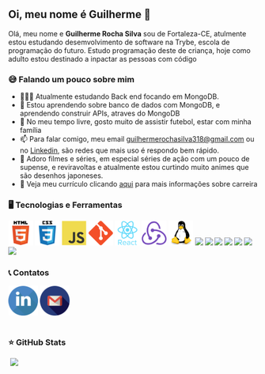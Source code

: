 <h2>Oi, meu nome é Guilherme 👋</h2>
<p>Olá, meu nome e <b>Guilherme Rocha Silva</b> sou de Fortaleza-CE, atulmente estou estudando desemvolvimento de software na Trybe, escola de programação do futuro. Estudo programação deste de criança, hoje como adulto estou destinado a inpactar as pessoas com código </p>

<div>
  <h3>😅 Falando um pouco sobre mim</h3>
  <ul>
    <li>👨🏽‍💻 Atualmente estudando Back end focando em MongoDB.</li>
    <li>🌱 Estou aprendendo sobre banco de dados com MongoDB, e aprendendo construir APIs, atraves do MongoDB</li>
    <li>🤔 No meu tempo livre, gosto muito de assistir futebol, estar com minha família</li>
    <li>📫 Para falar comigo, meu email <a href="https://mail.google.com/mail/u/0/#inbox?compose=CllgCJZbjGbwzzGtRZJHFqmkgxZrnRGxvBlfphXfWvQGPmWPCrGRthcFnpptfLZsMfmJqdRWGCg" target="_blank">guilhermerochasilva318@gmail.com</a> ou no <a href="https://www.linkedin.com/in/guilhermerocha318/" target="_blank">Linkedin</a>, são redes que mais uso é respondo bem rápido.</li>
    <li>💬 Adoro filmes e séries, em especial séries de ação com um pouco de supense, e reviravoltas e atualmente estou curtindo muito animes que são desenhos japoneses.</li>
    <li>📖 Veja meu currículo clicando <a href='https://drive.google.com/file/d/1E01Zphd6l4YeeWrKu0AIPPXlAc9G-YJC/view?usp=sharing' target="blank">aqui</a> para mais informações sobre carreira</li>
  </ul>
</div>

<h3>🖥️ Tecnologias e Ferramentas</h3>

<div>
  <img src="https://raw.githubusercontent.com/devicons/devicon/master/icons/html5/html5-original-wordmark.svg" alt="HTML" width="50px" left='10px'/>
  <img src="https://raw.githubusercontent.com/devicons/devicon/master/icons/css3/css3-original-wordmark.svg" alt="CSS" width="50px" left='10px'/>
  <img src="https://raw.githubusercontent.com/devicons/devicon/master/icons/javascript/javascript-original.svg" alt="JavaSript" width="50px" left='10px'/>
  <img src='https://raw.githubusercontent.com/devicons/devicon/master/icons/git/git-original.svg' alt='git' width='50px' left='10px'/>
  <img src='https://raw.githubusercontent.com/devicons/devicon/master/icons/react/react-original-wordmark.svg' width='50px' left='10px'/>
  <img src='https://raw.githubusercontent.com/devicons/devicon/master/icons/redux/redux-original.svg' width='50px' left='10px'>
  <img src='https://raw.githubusercontent.com/devicons/devicon/master/icons/linux/linux-original.svg' width='50px' left='10px'/>
  <img src='https://img.icons8.com/color/344/typescript.png' width='50px' left='10px'/>
  <img src='https://www.mysql.com/common/logos/logo-mysql-170x115.png' width='50px' left='10px'/>
  <img src='https://img.icons8.com/color/344/nodejs.png' width='50px' left='10px'/>
  <img src='https://camo.githubusercontent.com/240d9f9177236e5fd117a33e31e5b77b5fece5f03410fe10f5c7835937fb3506/68747470733a2f2f63646e2e6a7364656c6976722e6e65742f67682f64657669636f6e732f64657669636f6e2f69636f6e732f646f636b65722f646f636b65722d706c61696e2d776f72646d61726b2e737667' width='50px' left='10px'/>
  <img src='https://camo.githubusercontent.com/e283cab049c866f174e0892a3a622fea361338a0e898dcb1d5bd366c61ff80b8/68747470733a2f2f63646e2e6a7364656c6976722e6e65742f67682f64657669636f6e732f64657669636f6e2f69636f6e732f6865726f6b752f6865726f6b752d706c61696e2d776f72646d61726b2e737667' width='50px' left='10px'/>
  <img src='https://camo.githubusercontent.com/40756575fc2fd74b1883ea0cc5c2a49aa7048ab58286f43a121109d69a9ea160/68747470733a2f2f63646e2e6a7364656c6976722e6e65742f67682f64657669636f6e732f64657669636f6e2f69636f6e732f657870726573732f657870726573732d6f726967696e616c2e737667' width='50px' left='10px'/>
  <img src='https://camo.githubusercontent.com/7c2f6c198780a56de18afde538d2856e4e197ef4df3aa77c6dd1799b01289959/68747470733a2f2f63646e2e6a7364656c6976722e6e65742f67682f64657669636f6e732f64657669636f6e2f69636f6e732f6d6f6e676f64622f6d6f6e676f64622d706c61696e2d776f72646d61726b2e737667' width='50px'/>
<div>


<h3>📞 Contatos</h3>
  
<div>
  <a href="https://www.linkedin.com/in/guilherme-rocha-ba705421a/" target="_blank" width='100px'><img src="https://github.com/GabrielCoruja/GabrielCoruja/raw/master/images/linkedin.png" target="_blank" width='60px'></a>
  <a href="https://mail.google.com/mail/u/0/#inbox?compose=CllgCJZbjGbwzzGtRZJHFqmkgxZrnRGxvBlfphXfWvQGPmWPCrGRthcFnpptfLZsMfmJqdRWGCg"><img src="https://github.com/GabrielCoruja/GabrielCoruja/raw/master/images/gmail.png" target="_blank" width='60px'></a>
</div>

<br>
 
<h3>⭐ GitHub Stats</h3>
<div>
  <img src="https://github-readme-stats.vercel.app/api?username=Guilhermerocha1&show_icons=true&theme=dracula" alt="" height="150em" />
  <img src="https://github-readme-stats.vercel.app/api/top-langs/?username=Guilhermerocha1&layout=compact&langs_count=7&theme=dracula" height="150em"/>
</div>
